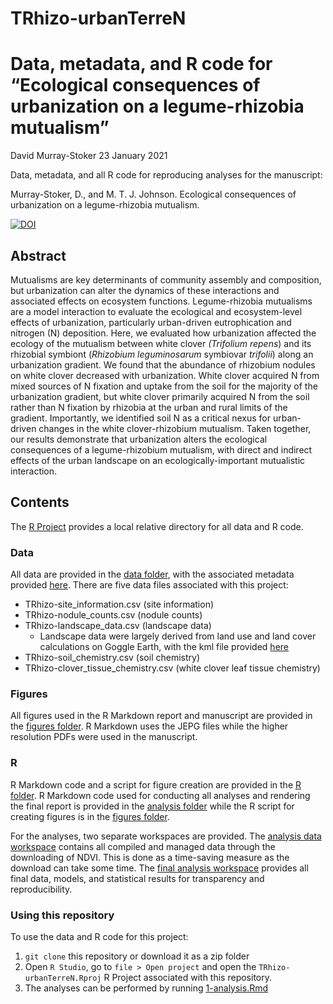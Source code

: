 # TRhizo-urbanTerreN

Data, metadata, and R code for “Ecological consequences of urbanization on a legume-rhizobia mutualism”
================
David Murray-Stoker
23 January 2021

Data, metadata, and all R code for reproducing analyses for the manuscript:

Murray-Stoker, D., and M. T. J. Johnson. Ecological consequences of urbanization on a legume-rhizobia mutualism.

[![DOI](https://zenodo.org/badge/332053459.svg)](https://zenodo.org/badge/latestdoi/332053459)


## Abstract

Mutualisms are key determinants of community assembly and composition, but urbanization can alter the dynamics of these interactions and associated effects on ecosystem functions. Legume-rhizobia mutualisms are a model interaction to evaluate the ecological and ecosystem-level effects of urbanization, particularly urban-driven eutrophication and nitrogen (N) deposition. Here, we evaluated how urbanization affected the ecology of the mutualism between white clover *(Trifolium repens*) and its rhizobial symbiont (*Rhizobium leguminosarum* symbiovar *trifolii*) along an urbanization gradient. We found that the abundance of rhizobium nodules on white clover decreased with urbanization. White clover acquired N from mixed sources of N fixation and uptake from the soil for the majority of the urbanization gradient, but white clover primarily acquired N from the soil rather than N fixation by rhizobia at the urban and rural limits of the gradient. Importantly, we identified soil N as a critical nexus for urban-driven changes in the white clover-rhizobium mutualism. Taken together, our results demonstrate that urbanization alters the ecological consequences of a legume-rhizobium mutualism, with direct and indirect effects of the urban landscape on an ecologically-important mutualistic interaction.


## Contents

The [R Project](https://github.com/dmurraystoker/TRhizo-urbanTerreN/blob/main/TRhizo-urbanTerreN.Rproj) provides a local relative directory for all data and R code.


### Data

All data are provided in the [data folder](https://github.com/dmurraystoker/TRhizo-urbanTerreN/tree/main/data), with the associated metadata provided [here](https://github.com/dmurraystoker/TRhizo-urbanTerreN/blob/main/metadata.md). There are five data files associated with this project:

* TRhizo-site_information.csv (site information)
* TRhizo-nodule_counts.csv (nodule counts)
* TRhizo-landscape_data.csv (landscape data)
  - Landscape data were largely derived from land use and land cover calculations on Goggle Earth, with the kml file provided [here](https://github.com/dmurraystoker/TRhizo-urbanTerreN/blob/main/TRhizo-Urbanization%20Gradient.kml)
* TRhizo-soil_chemistry.csv (soil chemistry)
* TRhizo-clover_tissue_chemistry.csv (white clover leaf tissue chemistry)


### Figures

All figures used in the R Markdown report and manuscript are provided in the [figures folder](https://github.com/dmurraystoker/TRhizo-urbanTerreN/tree/main/figures). R Markdown uses the JEPG files while the higher resolution PDFs were used in the manuscript.


### R

R Markdown code and a script for figure creation are provided in the [R folder](https://github.com/dmurraystoker/TRhizo-urbanTerreN/tree/main/R). R Markdown code used for conducting all analyses and rendering the final report is provided in the [analysis folder](https://github.com/dmurraystoker/TRhizo-urbanTerreN/tree/main/R/1-analysis) while the R script for creating figures is in the [figures folder](https://github.com/dmurraystoker/TRhizo-urbanTerreN/tree/main/R/2-figures).

For the analyses, two separate workspaces are provided. The [analysis data workspace](https://github.com/dmurraystoker/TRhizo-urbanTerreN/blob/main/R/1-analysis/1-analysis-data.RData) contains all compiled and managed data through the downloading of NDVI. This is done as a time-saving measure as the download can take some time. The [final analysis workspace](https://github.com/dmurraystoker/TRhizo-urbanTerreN/blob/main/R/1-analysis/1-analysis-workspace.RData) provides all final data, models, and statistical results for transparency and reproducibility.


### Using this repository

To use the data and R code for this project:
1. `git clone` this repository or download it as a zip folder
2. Open `R Studio`, go to `file > Open project` and open the `TRhizo-urbanTerreN.Rproj`
R Project associated with this repository.
3. The analyses can be performed by running [1-analysis.Rmd](R/1-analysis/1-analysis.Rmd)

